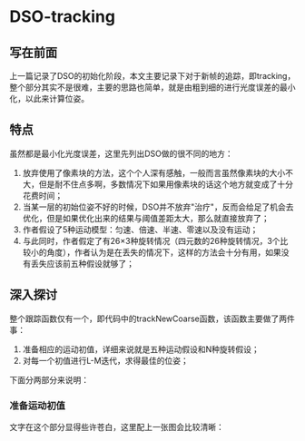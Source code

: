 # DSO-tracking



## 写在前面

上一篇记录了DSO的初始化阶段，本文主要记录下对于新帧的追踪，即tracking，整个部分其实不是很难，主要的思路也简单，就是由粗到细的进行光度误差的最小化，以此来计算位姿。



## 特点

虽然都是最小化光度误差，这里先列出DSO做的很不同的地方：

1. 放弃使用了像素块的方法，这个个人深有感触，一般而言虽然像素块的大小不大，但是耐不住点多啊，多数情况下如果用像素块的话这个地方就变成了十分花费时间；
2. 当某一层的初始位姿不好的时候，DSO并不放弃"治疗"，反而会给足了机会去优化，但是如果优化出来的结果与阈值差距太大，那么就直接放弃了；
3. 作者假设了5种运动模型：匀速、倍速、半速、零速以及没有运动；
4. 与此同时，作者假定了有26×3种旋转情况（四元数的26种旋转情况，3个比较小的角度），作者认为是在丢失的情况下，这样的方法会十分有用，如果没有丢失应该前五种假设就够了；



## 深入探讨

整个跟踪函数仅有一个，即代码中的trackNewCoarse函数，该函数主要做了两件事：

1. 准备相应的运动初值，详细来说就是五种运动假设和N种旋转假设；
2. 对每一个初值进行L-M迭代，求得最佳的位姿；

下面分两部分来说明：



### 准备运动初值

文字在这个部分显得些许苍白，这里配上一张图会比较清晰：

